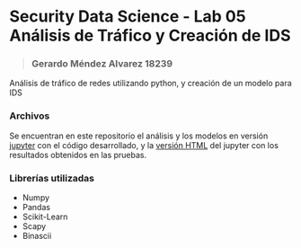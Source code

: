 # Security Data Science - Lab 05 <br> Análisis de Tráfico y Creación de IDS
> ### Gerardo Méndez Alvarez 18239
Análisis de tráfico de redes utilizando python, y creación de un modelo para IDS

### Archivos
Se encuentran en este repositorio el análisis y los modelos en versión [jupyter](analysis.ipynb) con el código desarrollado, y la [versión HTML](analysis.html) del jupyter con los resultados obtenidos en las pruebas.

### Librerías utilizadas
* Numpy
* Pandas
* Scikit-Learn
* Scapy
* Binascii
